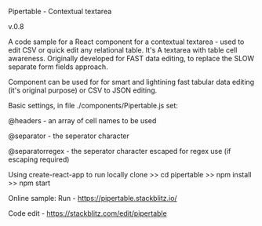 Pipertable - Contextual textarea

v.0.8

A code sample for a React component for a contextual textarea - used to edit CSV or quick edit any relational table.
It's A textarea with table cell awareness. Originally developed for FAST data editing, to replace the SLOW separate form fields approach.

Component can be used for for smart and lightining fast tabular data editing (it's original purpose) or CSV to JSON editing.

Basic settings, in file ./components/Pipertable.js set:

@headers - an array of cell names to be used

@separator - the seperator character

@separatorregex - the seperator character escaped for regex use (if escaping required)



Using create-react-app
to run locally clone >> cd pipertable >> npm install >> npm start


Online sample:
Run - https://pipertable.stackblitz.io/

Code edit - https://stackblitz.com/edit/pipertable

 
 
